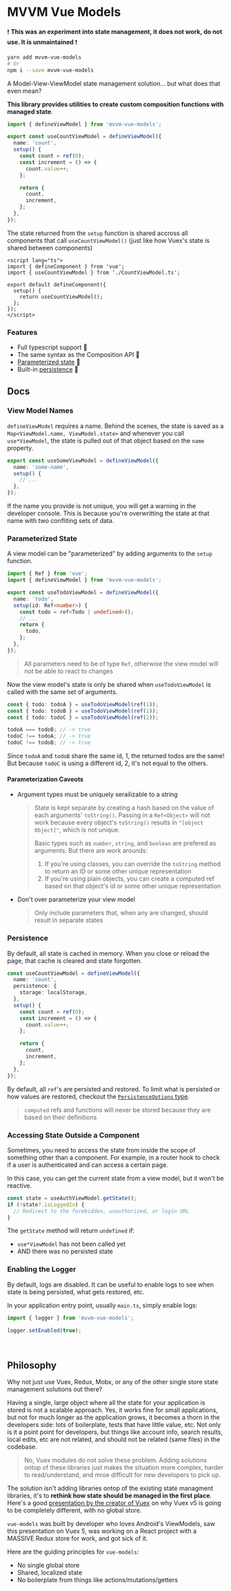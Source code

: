 # MVVM Vue Models

❗ **This was an experiment into state management, it does not work, do not use. It is unmaintained** ❗

```bash
yarn add mvvm-vue-models
# Or
npm i --save mvvm-vue-models
```

A Model-View-ViewModel state management solution... but what does that even mean?

**This library provides utilities to create custom composition functions with managed state**.

```ts
import { defineViewModel } from 'mvvm-vue-models';

export const useCountViewModel = defineViewModel({
  name: 'count',
  setup() {
    const count = ref(0);
    const increment = () => {
      count.value++;
    };

    return {
      count,
      increment,
    };
  },
});
```

The state returned from the `setup` function is shared accross all components that call `useCountViewModel()` (just like how Vuex's state is shared between components)

```vue
<script lang="ts">
import { defineComponent } from 'vue';
import { useCountViewModel } from './CountViewModel.ts';

export default defineComponent({
  setup() {
    return useCountViewModel();
  };
});
</script>
```

### Features

- Full typescript support 🎉
- The same syntax as the Composition API 👏
- [Parameterized state](#parameterized-state) 🤖
- Built-in [persistence](#persistence) 💾

## Docs

### View Model Names

`defineViewModel` requires a name. Behind the scenes, the state is saved as a `Map<ViewModel.name, ViewModel.state>` and whenever you call `use*ViewModel`, the state is pulled out of that object based on the `name` property.

```ts
export const useSomeViewModel = defineViewModel({
  name: 'some-name',
  setup() {
    // ...
  },
});
```

If the name you provide is not unique, you will get a warning in the developer console. This is because you're overwritting the state at that name with two confliting sets of data.

### Parameterized State

A view model can be "parameterized" by adding arguments to the `setup` function.

```ts
import { Ref } from 'vue';
import { defineViewModel } from 'mvvm-vue-models';

export const useTodoViewModel = defineViewModel({
  name: 'todo',
  setup(id: Ref<number>) {
    const todo = ref<Todo | undefined>();
    // ...
    return {
      todo,
    };
  },
});
```

> All parameters need to be of type `Ref`, otherwise the view model will not be able to react to changes

Now the view model's state is only be shared when `useTodoViewModel` is called with the same set of arguments.

```ts
const { todo: todoA } = useTodoViewModel(ref(1));
const { todo: todoB } = useTodoViewModel(ref(1));
const { todo: todoC } = useTodoViewModel(ref(2));

todoA === todoB; // -> true
todoC !== todoA; // -> true
todoC !== todoB; // -> true
```

Since `todoA` and `todoB` share the same id, 1, the returned todos are the same! But because `todoC` is using a different id, 2, it's not equal to the others.

#### Parameterization Caveots

- Argument types must be uniquely serailizable to a string

  > State is kept separate by creating a hash based on the value of each arguments' `toString()`. Passing in a `Ref<Object>` will not work because every object's `toString()` results in `"[object Object]"`, which is not unique.
  >
  > Basic types such as `number`, `string`, and `boolean` are prefered as arguments. But there are work arounds:
  >
  > 1. If you're using classes, you can override the `toString` method to return an ID or some other unique representation
  > 1. If you're using plain objects, you can create a computed ref based on that object's id or some other unique representation

- Don't over parameterize your view model

  > Only include parameters that, when any are changed, should result in separate states

### Persistence

By default, all state is cached in memory. When you close or reload the page, that cache is cleared and state forgotten.

```ts
const useCountViewModel = defineViewModel({
  name: 'count',
  persistence: {
    storage: localStorage,
  },
  setup() {
    const count = ref(0);
    const increment = () => {
      count.value++;
    };

    return {
      count,
      increment,
    };
  },
});
```

By default, all `ref`'s are persisted and restored. To limit what is persisted or how values are restored, checkout the [`PersistenceOptions` type](https://github.com/aklinker1/mvvm-vue-models/blob/main/src/library/persistence.ts).

> `computed` refs and functions will never be stored because they are based on their definitions

### Accessing State Outside a Component

Sometimes, you need to access the state from inside the scope of something other than a component. For example, in a router hook to check if a user is authenticated and can access a certain page.

In this case, you can get the current state from a view model, but it won't be reactive.

```ts
const state = useAuthViewModel.getState();
if (!state?.isLoggedIn) {
  // Redirect to the forebidden, unauthorized, or login URL
}
```

The `getState` method will return `undefined` if:

- `use*ViewModel` has not been called yet
- AND there was no persisted state

### Enabling the Logger

By default, logs are disabled. It can be useful to enable logs to see when state is being persisted, what gets restored, etc.

In your application entry point, usually `main.ts`, simply enable logs:

```ts
import { logger } from 'mvvm-vue-models';

logger.setEnabled(true);
```

<br />

## Philosophy

Why not just use Vuex, Redux, Mobx, or any of the other single store state management solutions out there?

Having a single, large object where all the state for your application is stored is not a scalable approach. Yes, it works fine for small applications, but not for much longer as the application grows, it becomes a thorn in the developers side: lots of boilerplate, tests that have little value, etc. Not only is it a point point for developers, but things like account info, search results, local edits, etc are not related, and should not be related (same files) in the codebase.

> No, Vuex modules do not solve these problem. Adding solutions ontop of these libraries just makes the situation more complex, harder to read/understand, and mroe difficult for new developers to pick up.

The solution isn't adding libraries ontop of the existing state managment libraries, it's to **rethink how state should be managed in the first place**. Here's a good [presentation by the creator of Vuex](https://www.youtube.com/watch?v=ajGglyQQD0k) on why Vuex v5 is going to be completely different, with no global store.

`vue-models` was built by developer who loves Android's ViewModels, saw this presentation on Vuex 5, was working on a React project with a MASSIVE Redux store for work, and got sick of it.

Here are the guiding principles for `vue-models`:

- No single global store
- Shared, localized state
- No boilerplate from things like actions/mutations/getters
